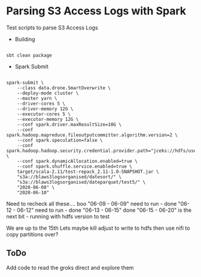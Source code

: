 # Parsing S3 Access Logs with Spark

Test scripts to parse S3 Access Logs


- Building

```{bash}

sbt clean package

```

- Spark Submit

```{bash}

spark-submit \
    --class data.drone.SmartOverwrite \
    --deploy-mode cluster \
    --master yarn \
    --driver-cores 5 \
    --driver-memory 12G \
    --executor-cores 5 \
    --executor-memory 12G \
    --conf spark.driver.maxResultSize=10G \
    --conf spark.hadoop.mapreduce.fileoutputcommitter.algorithm.version=2 \
    --conf spark.speculation=false \
    --conf spark.hadoop.hadoop.security.credential.provider.path="jceks://hdfs/user/admin/awskeyfile.jceks" \
    --conf spark.dynamicAllocation.enabled=true \
    --conf spark.shuffle.service.enabled=true \
    target/scala-2.11/test-repack_2.11-1.0-SNAPSHOT.jar \
    "s3a://blaws3logsorganised/datesort/" \
    "s3a://blaws3logsorganised/dateparquet/test5/" \
    "2020-06-08" \
    "2020-06-10"
```

Need to recheck all these.... boo
"06-09 - 06-09" need to run - done
"06-12 - 06-12" need to run - done
"06-13 - 06-15" done
"06-15 - 06-20" is the next bit - running with hdfs version to test

We are up to the 15th
Lets maybe kill adjust to write to hdfs then use nifi to copy partitions over?


## ToDo 

Add code to read the groks direct and explore them

